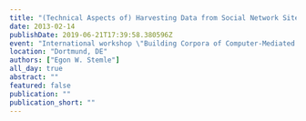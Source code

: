 ```yaml
---
title: "(Technical Aspects of) Harvesting Data from Social Network Sites"
date: 2013-02-14
publishDate: 2019-06-21T17:39:58.380596Z
event: "International workshop \"Building Corpora of Computer-Mediated Communication: Issues, Challenges, and Perspectives\""
location: "Dortmund, DE"
authors: ["Egon W. Stemle"]
all_day: true
abstract: ""
featured: false
publication: ""
publication_short: ""
---
```


